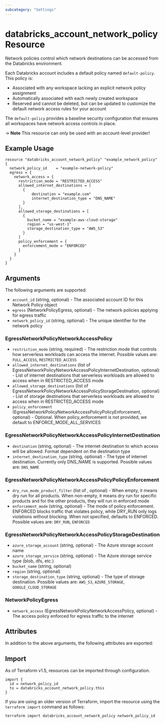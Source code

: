 ```yaml
---
subcategory: "Settings"
---
```

# databricks_account_network_policy Resource
Network policies control which network destinations can be accessed from the Databricks environment. 

Each Databricks account includes a default policy named `default-policy`. This policy is:

- Associated with any workspace lacking an explicit network policy assignment
- Automatically associated with each newly created workspace
- Reserved and cannot be deleted, but can be updated to customize the default network access rules for your account

The `default-policy` provides a baseline security configuration that ensures all workspaces have network access controls in place.

-> **Note** This resource can only be used with an account-level provider!

## Example Usage
```hcl
resource "databricks_account_network_policy" "example_network_policy" {
  network_policy_id    = "example-network-policy"
  egress = {
    network_access = {
      restriction_mode = "RESTRICTED_ACCESS"
      allowed_internet_destinations = [
        {
            destination = "example.com"
            internet_destination_type = "DNS_NAME"
        }
      ],
      allowed_storage_destinations = [
        {
          bucket_name = "example-aws-cloud-storage"
          region = "us-west-1"
          storage_destination_type = "AWS_S3"
        }
      ]
      policy_enforcement = {
        enforcement_mode = "ENFORCED"
      }
    }
  }
}
```

## Arguments
The following arguments are supported:
* `account_id` (string, optional) - The associated account ID for this Network Policy object
* `egress` (NetworkPolicyEgress, optional) - The network policies applying for egress traffic
* `network_policy_id` (string, optional) - The unique identifier for the network policy

### EgressNetworkPolicyNetworkAccessPolicy
* `restriction_mode` (string, required) - The restriction mode that controls how serverless workloads can access the internet. Possible values are: `FULL_ACCESS`, `RESTRICTED_ACCESS`
* `allowed_internet_destinations` (list of EgressNetworkPolicyNetworkAccessPolicyInternetDestination, optional) - List of internet destinations that serverless workloads are allowed to access when in RESTRICTED_ACCESS mode
* `allowed_storage_destinations` (list of EgressNetworkPolicyNetworkAccessPolicyStorageDestination, optional) - List of storage destinations that serverless workloads are allowed to access when in RESTRICTED_ACCESS mode
* `policy_enforcement` (EgressNetworkPolicyNetworkAccessPolicyPolicyEnforcement, optional) - Optional. When policy_enforcement is not provided, we default to ENFORCE_MODE_ALL_SERVICES

### EgressNetworkPolicyNetworkAccessPolicyInternetDestination
* `destination` (string, optional) - The internet destination to which access will be allowed. Format dependent on the destination type
* `internet_destination_type` (string, optional) - The type of internet destination. Currently only DNS_NAME is supported. Possible values are: `DNS_NAME`

### EgressNetworkPolicyNetworkAccessPolicyPolicyEnforcement
* `dry_run_mode_product_filter` (list of , optional) - When empty, it means dry run for all products.
  When non-empty, it means dry run for specific products and for the other products, they will run in enforced mode
* `enforcement_mode` (string, optional) - The mode of policy enforcement. ENFORCED blocks traffic that violates policy,
  while DRY_RUN only logs violations without blocking. When not specified,
  defaults to ENFORCED. Possible values are: `DRY_RUN`, `ENFORCED`

### EgressNetworkPolicyNetworkAccessPolicyStorageDestination
* `azure_storage_account` (string, optional) - The Azure storage account name
* `azure_storage_service` (string, optional) - The Azure storage service type (blob, dfs, etc.)
* `bucket_name` (string, optional)
* `region` (string, optional)
* `storage_destination_type` (string, optional) - The type of storage destination. Possible values are: `AWS_S3`, `AZURE_STORAGE`, `GOOGLE_CLOUD_STORAGE`

### NetworkPolicyEgress
* `network_access` (EgressNetworkPolicyNetworkAccessPolicy, optional) - The access policy enforced for egress traffic to the internet

## Attributes
In addition to the above arguments, the following attributes are exported:

## Import
As of Terraform v1.5, resources can be imported through configuration.
```hcl
import {
  id = network_policy_id
  to = databricks_account_network_policy.this
}
```

If you are using an older version of Terraform, import the resource using the `terraform import` command as follows:
```sh
terraform import databricks_account_network_policy network_policy_id
```
